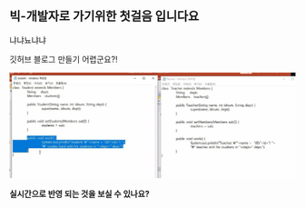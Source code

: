
빅-개발자로 가기위한 첫걸음 입니다요
---
냐냐뇨냐냐

깃허브 블로그 만들기 어렵군요?!



![raminicano](../images/2022-03-26-first/ddd.JPG)

**실시간으로 반영 되는 것을 보실 수 있나요?**

